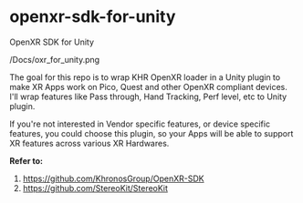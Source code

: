 # openxr-sdk-for-unity
OpenXR SDK for Unity

/Docs/oxr_for_unity.png

The goal for this repo is to wrap KHR OpenXR loader in a Unity plugin to make XR Apps work on Pico, Quest and other OpenXR compliant devices.
I'll wrap features like Pass through, Hand Tracking, Perf level, etc to Unity plugin.

If you're not interested in Vendor specific features, or device specific features, you could choose this plugin, so your Apps will be able to support XR features across various XR Hardwares.

**Refer to:**
1. https://github.com/KhronosGroup/OpenXR-SDK
2. https://github.com/StereoKit/StereoKit
